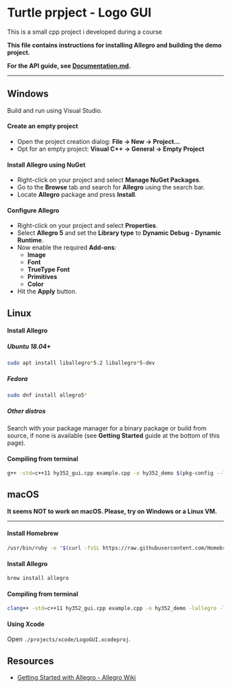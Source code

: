 Turtle prpject - Logo GUI
========================
This is a small cpp project i developed during a course

**This file contains instructions for installing Allegro and building the demo project.**

**For the API guide, see [Documentation.md](Documentation.md).**

---


## Windows

Build and run using Visual Studio.

#### Create an empty project

* Open the project creation dialog: **File → New → Project...**
* Opt for an empty project: **Visual C++ → General → Empty Project**

#### Install Allegro using NuGet

* Right-click on your project and select **Manage NuGet Packages**.
* Go to the **Browse** tab and search for **Allegro** using the search bar.
* Locate **Allegro** package and press **Install**.

#### Configure Allegro

* Right-click on your project and select **Properties**.
* Select **Allegro 5** and set the **Library type** to **Dynamic Debug - Dynamic Runtime**.
* Now enable the required **Add-ons**:
    * **Image**
    * **Font**
    * **TrueType Font**
    * **Primitives**
    * **Color**
* Hit the **Apply** button.


## Linux

#### Install Allegro

##### Ubuntu 18.04+

```sh
sudo apt install liballegro*5.2 liballegro*5-dev
```

##### Fedora

```sh
sudo dnf install allegro5*
```

##### Other distros

Search with your package manager for a binary package or build from source, if none is available (see **Getting Started** guide at the bottom of this page).

#### Compiling from terminal

```sh
g++ -std=c++11 hy352_gui.cpp example.cpp -o hy352_demo $(pkg-config --libs allegro-5 allegro_image-5 allegro_primitives-5 allegro_font-5 allegro_ttf-5)
```


## macOS

**It seems NOT to work on macOS. Please, try on Windows or a Linux VM.**

---

#### Install Homebrew

```sh
/usr/bin/ruby -e "$(curl -fsSL https://raw.githubusercontent.com/Homebrew/install/master/install)"
```

#### Install Allegro

```sh
brew install allegro
```

#### Compiling from terminal

```sh
clang++ -std=c++11 hy352_gui.cpp example.cpp -o hy352_demo -lallegro -lallegro_primitives -lallegro_image -lallegro_ttf -lallegro_font -lallegro_main
```

#### Using Xcode

Open `./projects/xcode/LogoGUI.xcodeproj`.


## Resources

* [Getting Started with Allegro - Allegro Wiki](https://wiki.allegro.cc/index.php?title=Getting_Started)
